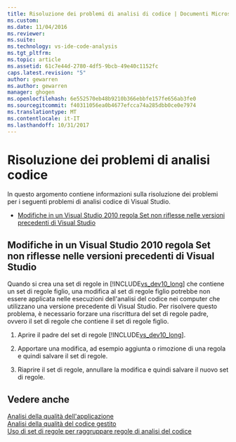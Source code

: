 ```yaml
---
title: Risoluzione dei problemi di analisi di codice | Documenti Microsoft
ms.custom: 
ms.date: 11/04/2016
ms.reviewer: 
ms.suite: 
ms.technology: vs-ide-code-analysis
ms.tgt_pltfrm: 
ms.topic: article
ms.assetid: 61c7e44d-2780-4df5-9bcb-49e40c1152fc
caps.latest.revision: "5"
author: gewarren
ms.author: gewarren
manager: ghogen
ms.openlocfilehash: 6e552570eb48b9210b366ebbfe157fe656ab3fe0
ms.sourcegitcommit: f40311056ea0b4677efcca74a285dbb0ce0e7974
ms.translationtype: MT
ms.contentlocale: it-IT
ms.lasthandoff: 10/31/2017
---
```

# <a name="troubleshooting-code-analysis-issues"></a>Risoluzione dei problemi di analisi codice
In questo argomento contiene informazioni sulla risoluzione dei problemi per i seguenti problemi di analisi codice di Visual Studio.  
  
-   [Modifiche in un Visual Studio 2010 regola Set non riflesse nelle versioni precedenti di Visual Studio](#ChildRuleSetChangesInPreviousVersions)  
  
##  <a name="ChildRuleSetChangesInPreviousVersions"></a>Modifiche in un Visual Studio 2010 regola Set non riflesse nelle versioni precedenti di Visual Studio  
 Quando si crea una set di regole in [!INCLUDE[vs_dev10_long](../code-quality/includes/vs_dev10_long_md.md)] che contiene un set di regole figlio, una modifica al set di regole figlio potrebbe non essere applicata nelle esecuzioni dell'analisi del codice nei computer che utilizzano una versione precedente di Visual Studio. Per risolvere questo problema, è necessario forzare una riscrittura del set di regole padre, ovvero il set di regole che contiene il set di regole figlio.  
  
1.  Aprire il padre del set di regole [!INCLUDE[vs_dev10_long](../code-quality/includes/vs_dev10_long_md.md)].  
  
2.  Apportare una modifica, ad esempio aggiunta o rimozione di una regola e quindi salvare il set di regole.  
  
3.  Riaprire il set di regole, annullare la modifica e quindi salvare il nuovo set di regole.  
  
## <a name="see-also"></a>Vedere anche  
 [Analisi della qualità dell'applicazione](../code-quality/analyzing-application-quality-by-using-code-analysis-tools.md)   
 [Analisi della qualità del codice gestito](../code-quality/analyzing-managed-code-quality-by-using-code-analysis.md)   
 [Uso di set di regole per raggruppare regole di analisi del codice](../code-quality/using-rule-sets-to-group-code-analysis-rules.md)